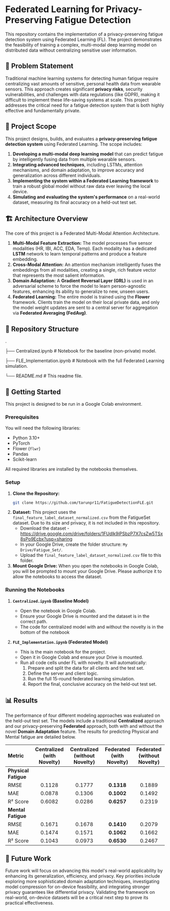 # Federated Learning for Privacy-Preserving Fatigue Detection

This repository contains the implementation of a privacy-preserving fatigue detection system using Federated Learning (FL). The project demonstrates the feasibility of training a complex, multi-modal deep learning model on distributed data without centralizing sensitive user information.

## 📜 Problem Statement

Traditional machine learning systems for detecting human fatigue require centralizing vast amounts of sensitive, personal health data from wearable sensors. This approach creates significant **privacy risks**, security vulnerabilities, and challenges with data regulations (like GDPR), making it difficult to implement these life-saving systems at scale. This project addresses the critical need for a fatigue detection system that is both highly effective and fundamentally private.

## 🎯 Project Scope

This project designs, builds, and evaluates a **privacy-preserving fatigue detection system** using Federated Learning. The scope includes:
1.  **Developing a multi-modal deep learning model** that can predict fatigue by intelligently fusing data from multiple wearable sensors.
2.  **Integrating advanced techniques**, including LSTMs, attention mechanisms, and domain adaptation, to improve accuracy and generalization across different individuals.
3.  **Implementing the system within a Federated Learning framework** to train a robust global model without raw data ever leaving the local device.
4.  **Simulating and evaluating the system's performance** on a real-world dataset, measuring its final accuracy on a held-out test set.

## 🏗️ Architecture Overview

The core of this project is a Federated Multi-Modal Attention Architecture.

1.  **Multi-Modal Feature Extraction:** The model processes five sensor modalities (HR, IBI, ACC, EDA, Temp). Each modality has a dedicated **LSTM** network to learn temporal patterns and produce a feature embedding.
2.  **Cross-Modal Attention:** An attention mechanism intelligently fuses the embeddings from all modalities, creating a single, rich feature vector that represents the most salient information.
3.  **Domain Adaptation:** A **Gradient Reversal Layer (GRL)** is used in an adversarial scheme to force the model to learn person-agnostic features, enhancing its ability to generalize to new, unseen users.
4.  **Federated Learning:** The entire model is trained using the **Flower** framework. Clients train the model on their local private data, and only the model weight updates are sent to a central server for aggregation via **Federated Averaging (FedAvg)**.

## 📂 Repository Structure
.

├── Centralized.ipynb        # Notebook for the baseline (non-private) model.

├── FLE_Implementation.ipynb   # Notebook with the full Federated Learning simulation.

└── README.md                # This readme file.

## 🚀 Getting Started

This project is designed to be run in a Google Colab environment.

### Prerequisites

You will need the following libraries:
- Python 3.10+
- PyTorch
- Flower (`flwr`)
- Pandas
- Scikit-learn

All required libraries are installed by the notebooks themselves.

### Setup

1.  **Clone the Repository:**
    ```bash
    git clone https://github.com/tarunpr11/FatigueDetectionFLE.git
    ```
2.  **Dataset:** This project uses the `final_feature_label_dataset_normalized.csv` from the FatigueSet dataset. Due to its size and privacy, it is not included in this repository.
    * Download the dataset - https://drive.google.com/drive/folders/1FUdlk9iPSbzP7X7csZw5TSx8sPo9Ecbx?usp=sharing
    * In your Google Drive, create the folder structure: `My Drive/Fatigue_Set/`.
    * Upload the `final_feature_label_dataset_normalized.csv` file to this folder.
3.  **Mount Google Drive:** When you open the notebooks in Google Colab, you will be prompted to mount your Google Drive. Please authorize it to allow the notebooks to access the dataset.

### Running the Notebooks

1.  **`Centralized.ipynb` (Baseline Model)**
    * Open the notebook in Google Colab.
    * Ensure your Google Drive is mounted and the dataset is in the correct path.
    * The code for centralized model with and without the novelty is in the bottom of the notebook

2.  **`FLE_Implementation.ipynb` (Federated Model)**
    * This is the main notebook for the project.
    * Open it in Google Colab and ensure your Drive is mounted.
    * Run all code cells under FL with novelty. It will automatically:
        1.  Prepare and split the data for all clients and the test set.
        2.  Define the server and client logic.
        3.  Run the full 15-round federated learning simulation.
        4.  Report the final, conclusive accuracy on the held-out test set.

## 📊 Results

The performance of four different modeling approaches was evaluated on the held-out test set. The models include a traditional **Centralized** approach and our privacy-preserving **Federated** approach, both with and without the novel **Domain Adaptation** feature. The results for predicting Physical and Mental fatigue are detailed below.

| Metric         | Centralized (with Novelty) | Centralized (without Novelty) | **Federated (with Novelty)** | Federated (without Novelty) |
| :------------- | :------------------------: | :---------------------------: | :--------------------------: | :-------------------------: |
| **Physical Fatigue**                                                                                                                     |
| RMSE           |           0.1128           |            0.1777             |          **0.1318**          |           0.1889            |
| MAE            |           0.0878           |            0.1306             |          **0.1002**          |           0.1492            |
| R² Score       |           0.6082           |            0.0286             |          **0.6257**          |           0.2319            |
| **Mental Fatigue**                                                                                                                       | 
| RMSE           |           0.1671           |            0.1678             |          **0.1410**          |           0.2079            |
| MAE            |           0.1474           |            0.1571             |          **0.1062**          |           0.1662            |
| R² Score       |           0.1043           |            0.0973             |          **0.6530**          |           0.2467            |



## 🔭 Future Work

Future work will focus on advancing this model's real-world applicability by enhancing its generalization, efficiency, and privacy. Key priorities include exploring more sophisticated domain adaptation techniques, investigating model compression for on-device feasibility, and integrating stronger privacy guarantees like differential privacy. Validating the framework on real-world, on-device datasets will be a critical next step to prove its practical effectiveness.
